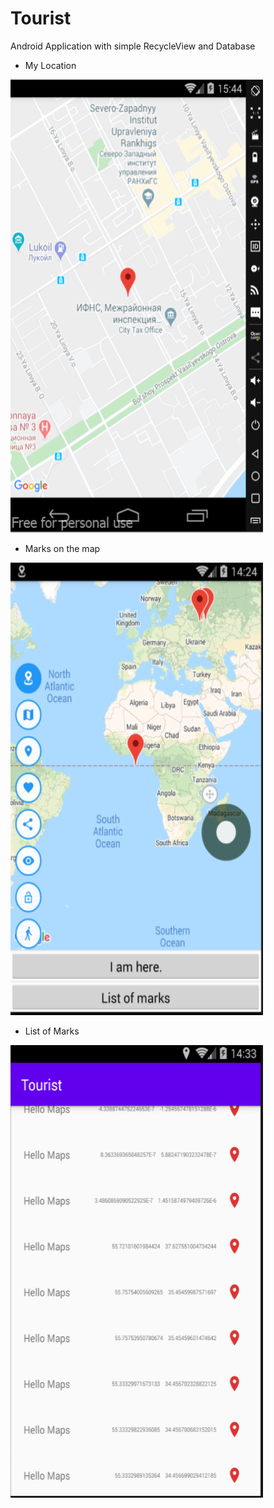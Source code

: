 # Tourist

Android Application with simple RecycleView and Database

- My Location

![alt text](https://github.com/PaulVoit/Tourist/blob/master/app/src/main/images/MyLocation.png "My Location")

- Marks on the map

![alt text](https://github.com/PaulVoit/Tourist/blob/master/app/src/main/images/Marks%20on%20the%20map.png "Marks on the map")

- List of Marks

![alt text](https://github.com/PaulVoit/Tourist/blob/master/app/src/main/images/List%20of%20Marks.png "List of Marks")

